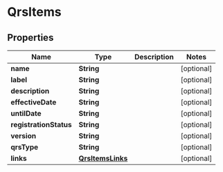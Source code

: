 

# QrsItems


## Properties

Name | Type | Description | Notes
------------ | ------------- | ------------- | -------------
**name** | **String** |  |  [optional]
**label** | **String** |  |  [optional]
**description** | **String** |  |  [optional]
**effectiveDate** | **String** |  |  [optional]
**untilDate** | **String** |  |  [optional]
**registrationStatus** | **String** |  |  [optional]
**version** | **String** |  |  [optional]
**qrsType** | **String** |  |  [optional]
**links** | [**QrsItemsLinks**](QrsItemsLinks.md) |  |  [optional]



